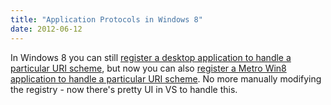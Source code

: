 ```yaml
---
title: "Application Protocols in Windows 8"
date: 2012-06-12
---
```

<div xmlns="http://www.w3.org/1999/xhtml"><div>
  In Windows 8 you can still <a href="http://msdn.microsoft.com/en-us/library/aa767914(v=VS.85).aspx">register a desktop application to handle a particular URI scheme</a>, but now you can also
  <a href="http://msdn.microsoft.com/en-us/library/windows/apps/hh452686.aspx">register a Metro Win8 application to handle a particular URI scheme</a>. No more manually modifying the registry - now
  there's pretty UI in VS to handle this.
</div></div>

